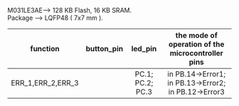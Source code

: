 
M031LE3AE--> 128 KB Flash, 16 KB SRAM. 	
Package  --> 	LQFP48 ( 7x7 mm ).   
  
|  function        | button_pin |      led_pin          |  the mode of operation of the microcontroller pins    |
|:----------------:|:----------:|:---------------------:|:-----------------------------------------------------:|
|ERR_1,ERR_2,ERR_3 |            | PC.1; PC.2; PC.3      | in PB.14->Error1; in PB.13->Error2;  in PB.12->Error3 |  


  
